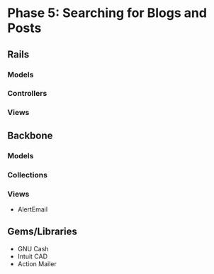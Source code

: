 # Phase 5: Searching for Blogs and Posts

## Rails
### Models

### Controllers

### Views

## Backbone
### Models

### Collections

### Views
* AlertEmail

## Gems/Libraries
* GNU Cash
* Intuit CAD
* Action Mailer


